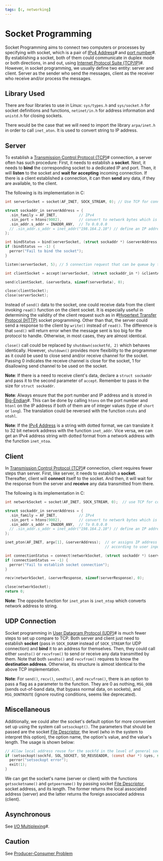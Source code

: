 ```yaml
---
tags: [c, networking]
---
```


# Socket Programming

Socket Programming aims to connect two computers or processes by specifying with
socket, which is a pair of [IPv4 Address](202206151453.md)# and
[port number](202206151841.md)#. By establishing a socket, both of them could
communicate in duplex mode or both directions, in and out, using
[Internet Protocol Suite (TCP/IP)](202206151238.md)#. However, in socket
programming, we usually define two entity: server and client. Server as the
sender who send the messages, client as the receiver who receive and/or process
the messages.

## Library Used

There are four libraries to use in Linux: `sys/types.h` and `sys/socket.h` for
socket definitions and functions, `netinet/in.h` for address information and
`unistd.h` for closing sockets.

There would be the case that we will need to import the library `arpa/inet.h` in
order to call `inet_aton`. It is used to convert string to IP address.

## Server

To establish a [Transmission Control Protocol (TCP)](202206151232.md)#
connection, a server often has such procedure: First, it needs to establish a
**socket**. Next, it needs to **bind** the corresponding socket to a dedicated
IP and port. Then, it will **listen** to the socket and **wait for accepting**
incoming connection. If there is a client established a connection, it can then
**send** any data, if they are available, to the client.

The following is its implementation in C:
```c
int serverSocket = socket(AF_INET, SOCK_STREAM, 0); // Use TCP for connection

struct sockaddr_in serverAddress = {
  .sin_family = AF_INET,          // IPv4
  .sin_port = htons(9002),        // convert to network bytes which is big-endian
  .sin_addr.s_addr = INADDR_ANY,  // To 0.0.0.0
  // .sin_addr.s_addr = inet_addr("198.164.2.10") // define an IP address instead of INADDR_ANY
};

int bindStatus = bind(serverSocket, (struct sockaddr *) &serverAddress, sizeof(serverAddress));
if (bindStatus == -1) {
  perror("Fail to bind the socket");
}

listen(serverSocket, 5); // 5 connection request that can be queue by the system for the socket

int clientSocket = accept(serverSocket, (struct sockaddr_in *) &clientAddress, sizeof(clientAddress));

send(clientSocket, &serverData, sizeof(serverData), 0);

close(clientSocket);
close(serverSocket);
```

Instead of `send()` data to the socket, one could receive data from the client
invoking `read()` function on the client socket. It is especially useful in
determining the validity of the client request such as in
#[Hypertext Transfer Protocol (HTTP)](202202211439.md) socket programming. Other
than that, the server could send a response to the client by `write()` instead
of `read()`. The difference is that `send()` will return error when the message
sent is too big for the protocol to handle. Otherwise, in most cases, they are
almost identical.

`close()` call could be replaced by `shutdown(socketfd, 2)` which behaves
identically. However, `shutdown()` provides more flexibility to the programmer
as it could be used to close send and/or receive channel for the socket. Passing
0 indicates the receive channel is close for the socket, 1 for disallowing send
channel to be used on the socket.

**Note**: If there is a need to receive client's data, declare a `struct
sockaddr` and pass it to the second parameter of `accept`. Remember to pass in
the size for `struct sockaddr`.

**Note**: Always ensure that the port number and IP address and is stored in
[Big-Endian](202202220906.md)#. This can be done by calling `htons` on the port
number and `htonl` on the IP address if both of them are of integer values (type
of `short` or `long`). The translation could be reversed with the function
`ntohs` and `ntohl`.

**Note**: If the [IPv4 Address](202206151453.md) is a string with dotted format,
we can translate it to 32 bit network address with the function `inet_addr`.
Vice versa, we can get an IPv4 address string with dotted format from a network
address with the function `inet_ntoa`.

## Client

In [Transmission Control Protocol (TCP)](202206151232.md)# connection, client
requires fewer steps than server. First, like server, it needs to establish a
**socket**. Thereafter, client will **connect** itself to the socket. And then,
it will wait for the response from the server and **receive** any data
transmitted from there.

The following is its implementation in C:
```c
int networkSocket = socket(AF_INET, SOCK_STREAM, 0);  // use TCP for connection

struct sockaddr_in serverAddress = {
  .sin_family = AF_INET,          // IPv4
  .sin_port = htons(9002),        // convert to network bytes which is big-endian
  .sin_addr.s_addr = INADDR_ANY,  // To 0.0.0.0
  // .sin_addr.s_addr = inet_addr("198.164.2.10") // define an IP address instead of INADDR_ANY
};

inet_pton(AF_INET, argv[1], &serverAddress);  // or assigns IP address
                                              // according to user input

int connectionStatus = connect(networkSocket, (struct sockaddr *) &serverAddress, sizeof(serverAddress));
if (connectionStatus == -1) {
  perror("Fail to establish socket connection");
}

recv(networkSocket, &serverResponse, sizeof(serverResponse), 0);

close(networkSocket);
return 0;
```

**Note**: The opposite function for `inet_pton` is `inet_ntop` which converts
network address to string.

## UDP Connection

Socket programming in [User Datagram Protocol (UDP)](202206151759.md)# is much
fewer steps to set up compare to TCP. Both server and client just need to
establish **socket** (pass in `SOCK_DGRAM` instead of `SOCK_STREAM` for UDP
connection) and **bind** it to an address for themselves. Then, they could call
either `sendto()` or `recvfrom()` to send or receive any data transmitted by
them. Note that both `sendto()` and `recvfrom()` requires to know the
**destination address**. Otherwise, its structure is almost identical to the
above TCP implementation.

**Note**: For `send()`, `recv()`, `sendto()`, and `recvfrom()`, there is an
option to pass a flag as a parameter to the function. They are 0 as nothing,
`MSG_OOB` (sends out-of-band data, that bypass normal data, on sockets), and
`MSG_DONTROUTE` (ignore routing conditions, seems like deprecated).

## Miscellaneous

Additionally, we could alter the socket's default option for more convenient set
up using the system call `setsockopt()`. The parameters that should be passed
are the socket [File Descriptor](202210172248.md), the level (who in the system
to interpret this option), the option name, the option's value, and the value's
length. The usage is shown below:

```c
// Allow local address reuse for the sockfd in the level of general socket code
if (setsockopt(sockfd, SOL_SOCKET, SO_REUSEADDR, (const char *) &yes, sizeof(yes)) == -1) {
  perror("setsockopt error");
  exit(1);
}
```

We can get the socket's name (server or client) with the functions
`getsocketname()` and `getpeername()` by passing socket [File Descriptor](202210172248.md),
socket address, and its length. The former returns the local associated address
(server) and the latter returns the foreign associated address (client).

## Asynchronous

See [I/O Multiplexing](202212250946.md)#.

## Caution

See [Producer-Consumer Problem](202201301240.md)
